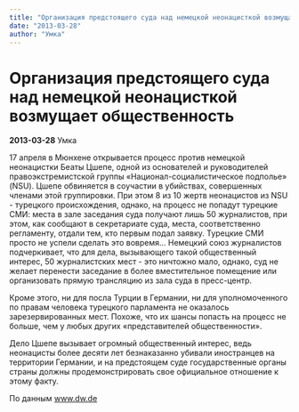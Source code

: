 ```yaml
---
title: "Организация предстоящего суда над немецкой неонацисткой возмущает общественность"
date: "2013-03-28"
author: "Умка"
---
```


# Организация предстоящего суда над немецкой неонацисткой возмущает общественность

**2013-03-28** Умка

17 апреля в Мюнхене открывается процесс против немецкой неонацистки Беаты Цшепе, одной из основателей и руководителей правоэкстремистской группы «Национал-социалистическое подполье» (NSU). Цшепе обвиняется в соучастии в убийствах, совершенных членами этой группировки. При этом 8 из 10 жертв неонацистов из NSU - турецкого происхождения, однако, на процесс не попадут турецкие СМИ: места в зале заседания суда получают лишь 50 журналистов, при этом, как сообщают в секретариате суда, места, соответственно регламенту, отдали тем, кто первым подал заявку. Турецкие СМИ просто не успели сделать это вовремя... Немецкий союз журналистов подчеркивает, что для дела, вызывающего такой общественный интерес, 50 журналистских мест - это ничтожно мало, однако, суд не желает перенести заседание в более вместительное помещение или организовать прямую трансляцию из зала суда в пресс-центр.

Кроме этого, ни для посла Турции в Германии, ни для уполномоченного по правам человека турецкого парламента не оказалось зарезервированных мест. Похоже, что их шансы попасть на процесс не больше, чем у любых других «представителей общественности».

Дело Цшепе вызывает огромный общественный интерес, ведь неонацисты более десяти лет безнаказанно убивали иностранцев на территории Германии, и на предстоящем суде государственные органы страны должны продемонстрировать свое официальное отношение к этому факту.

По данным www.dw.de